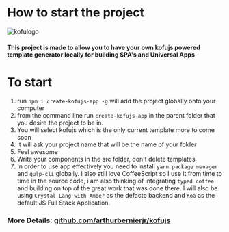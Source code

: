 # How to start the project
![kofulogo](https://user-images.githubusercontent.com/38284764/74117680-78a4f980-4b86-11ea-9e8c-fc42cc1a676a.png)
 #### This project is made to allow you to have your own kofujs powered template generator locally for building SPA's and Universal Apps

# To start
1. run ``` npm i create-kofujs-app -g ```  will add the project globally onto your computer
2. from the command line run ``` create-kofujs-app ``` in the parent folder that you desire the project to be in.
3. You will select kofujs which is the only current template more to come soon
4. It will ask your project name that will be the name of your folder
5. Feel awesome
6. Write your components in the src folder, don't delete templates
7. In order to use app effectively you need to install ```yarn package manager``` and ```gulp-cli```  globally.  I also still love CoffeeScript so I use it from time to time in the source code, i am also thinking of integrating `typed coffee` and building on top of the great work that was done there. I will also be using ```Crystal Lang with Amber``` as the defacto backend and ```Koa``` as the default JS Full Stack Application.

### More Details: [__github.com/arthurbernierjr/kofujs__](https://github.com/arthurbernierjr/kofujs)
